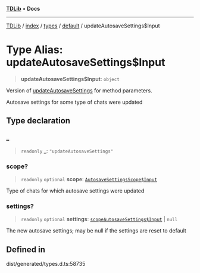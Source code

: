 [**TDLib**](../../../../../../README.md) • **Docs**

***

[TDLib](../../../../../../modules.md) / [index](../../../../../README.md) / [types](../../../README.md) / [default](../README.md) / updateAutosaveSettings$Input

# Type Alias: updateAutosaveSettings$Input

> **updateAutosaveSettings$Input**: `object`

Version of [updateAutosaveSettings](updateAutosaveSettings.md) for method parameters.

Autosave settings for some type of chats were updated

## Type declaration

### \_

> `readonly` **\_**: `"updateAutosaveSettings"`

### scope?

> `readonly` `optional` **scope**: [`AutosaveSettingsScope$Input`](AutosaveSettingsScope$Input.md)

Type of chats for which autosave settings were updated

### settings?

> `readonly` `optional` **settings**: [`scopeAutosaveSettings$Input`](scopeAutosaveSettings$Input.md) \| `null`

The new autosave settings; may be null if the settings are reset to default

## Defined in

dist/generated/types.d.ts:58735
